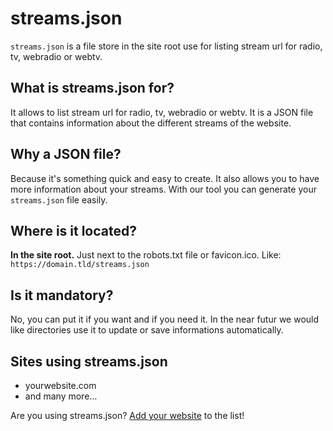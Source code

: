 # streams.json
`streams.json` is a file store in the site root use for listing stream url for radio, tv, webradio or webtv.

## What is streams.json for?

It allows to list stream url for radio, tv, webradio or webtv. It is a JSON file that contains information about the different streams of the website.

## Why a JSON file?

Because it's something quick and easy to create. It also allows you to have more information about your streams. With our tool you can generate your `streams.json` file easily.

## Where is it located?

**In the site root.** Just next to the robots.txt file or favicon.ico.
Like: ```https://domain.tld/streams.json```

## Is it mandatory?

No, you can put it if you want and if you need it.
In the near futur we would like directories use it to update or save informations automatically.

## Sites using streams.json

- yourwebsite.com
- and many more…

Are you using streams.json? [Add your website](https://github.com/streams-json/streams.json/edit/master/WEBSITES.md) to the list!
